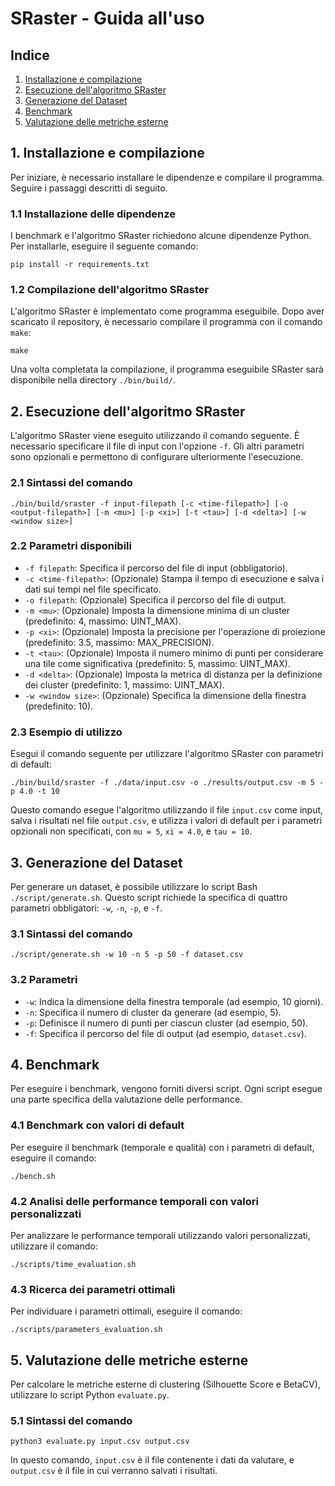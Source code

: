 
# SRaster - Guida all'uso

## Indice
1. [Installazione e compilazione](#installazione-e-compilazione)
2. [Esecuzione dell'algoritmo SRaster](#esecuzione-dellalgoritmo-sraster)
3. [Generazione del Dataset](#generazione-del-dataset)
4. [Benchmark](#benchmark)
5. [Valutazione delle metriche esterne](#valutazione-delle-metriche-esterne)

## 1. Installazione e compilazione

Per iniziare, è necessario installare le dipendenze e compilare il programma. Seguire i passaggi descritti di seguito.

### 1.1 Installazione delle dipendenze

I benchmark e l'algoritmo SRaster richiedono alcune dipendenze Python. Per installarle, eseguire il seguente comando:

```
pip install -r requirements.txt
```

### 1.2 Compilazione dell'algoritmo SRaster

L'algoritmo SRaster è implementato come programma eseguibile. Dopo aver scaricato il repository, è necessario compilare il programma con il comando `make`:

```
make
```

Una volta completata la compilazione, il programma eseguibile SRaster sarà disponibile nella directory `./bin/build/`.

## 2. Esecuzione dell'algoritmo SRaster

L'algoritmo SRaster viene eseguito utilizzando il comando seguente. È necessario specificare il file di input con l'opzione `-f`. Gli altri parametri sono opzionali e permettono di configurare ulteriormente l'esecuzione.

### 2.1 Sintassi del comando

```
./bin/build/sraster -f input-filepath [-c <time-filepath>] [-o <output-filepath>] [-m <mu>] [-p <xi>] [-t <tau>] [-d <delta>] [-w <window size>]
```

### 2.2 Parametri disponibili

- `-f filepath`: Specifica il percorso del file di input (obbligatorio).
- `-c <time-filepath>`: (Opzionale) Stampa il tempo di esecuzione e salva i dati sui tempi nel file specificato.
- `-o filepath`: (Opzionale) Specifica il percorso del file di output.
- `-m <mu>`: (Opzionale) Imposta la dimensione minima di un cluster (predefinito: 4, massimo: UINT_MAX).
- `-p <xi>`: (Opzionale) Imposta la precisione per l'operazione di proiezione (predefinito: 3.5, massimo: MAX_PRECISION).
- `-t <tau>`: (Opzionale) Imposta il numero minimo di punti per considerare una tile come significativa (predefinito: 5, massimo: UINT_MAX).
- `-d <delta>`: (Opzionale) Imposta la metrica di distanza per la definizione dei cluster (predefinito: 1, massimo: UINT_MAX).
- `-w <window size>`: (Opzionale) Specifica la dimensione della finestra (predefinito: 10).

### 2.3 Esempio di utilizzo

Esegui il comando seguente per utilizzare l'algoritmo SRaster con parametri di default:

```
./bin/build/sraster -f ./data/input.csv -o ./results/output.csv -m 5 -p 4.0 -t 10
```

Questo comando esegue l'algoritmo utilizzando il file `input.csv` come input, salva i risultati nel file `output.csv`, e utilizza i valori di default per i parametri opzionali non specificati, con `mu = 5`, `xi = 4.0`, e `tau = 10`.

## 3. Generazione del Dataset

Per generare un dataset, è possibile utilizzare lo script Bash `./script/generate.sh`. Questo script richiede la specifica di quattro parametri obbligatori: `-w`, `-n`, `-p`, e `-f`.

### 3.1 Sintassi del comando

```
./script/generate.sh -w 10 -n 5 -p 50 -f dataset.csv
```

### 3.2 Parametri

- `-w`: Indica la dimensione della finestra temporale (ad esempio, 10 giorni).
- `-n`: Specifica il numero di cluster da generare (ad esempio, 5).
- `-p`: Definisce il numero di punti per ciascun cluster (ad esempio, 50).
- `-f`: Specifica il percorso del file di output (ad esempio, `dataset.csv`).

## 4. Benchmark

Per eseguire i benchmark, vengono forniti diversi script. Ogni script esegue una parte specifica della valutazione delle performance.

### 4.1 Benchmark con valori di default

Per eseguire il benchmark (temporale e qualità) con i parametri di default, eseguire il comando:

```
./bench.sh
```

### 4.2 Analisi delle performance temporali con valori personalizzati

Per analizzare le performance temporali utilizzando valori personalizzati, utilizzare il comando:

```
./scripts/time_evaluation.sh
```

### 4.3 Ricerca dei parametri ottimali

Per individuare i parametri ottimali, eseguire il comando:

```
./scripts/parameters_evaluation.sh
```

## 5. Valutazione delle metriche esterne

Per calcolare le metriche esterne di clustering (Silhouette Score e BetaCV), utilizzare lo script Python `evaluate.py`.

### 5.1 Sintassi del comando

```
python3 evaluate.py input.csv output.csv
```

In questo comando, `input.csv` è il file contenente i dati da valutare, e `output.csv` è il file in cui verranno salvati i risultati.
